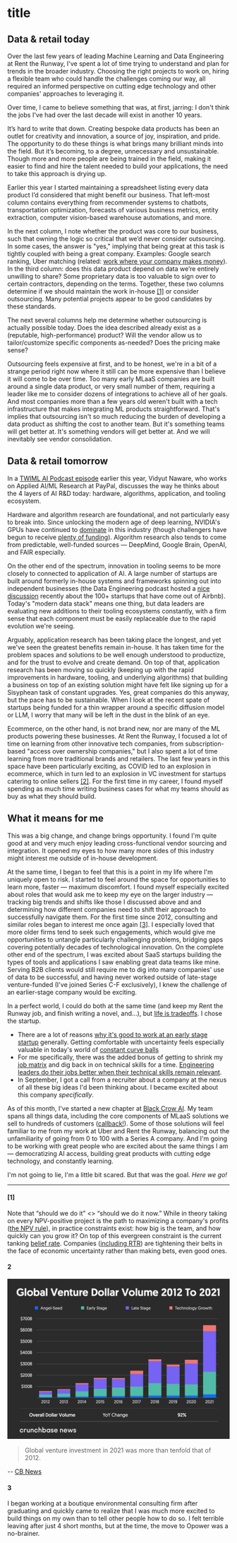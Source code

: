 # title

## Data & retail today
Over the last few years of leading Machine Learning and Data Engineering at Rent the Runway, I've spent a lot of time trying to understand and plan for trends in the broader industry. Choosing the right projects to work on, hiring a flexible team who could handle the challenges coming our way, all required an informed perspective on cutting edge technology and other companies' approaches to leveraging it.

Over time, I came to believe something that was, at first, jarring: I don't think the jobs I've had over the last decade will exist in another 10 years.

It’s hard to write that down. Creating bespoke data products has been an outlet for creativity and innovation, a source of joy, inspiration, and pride. The opportunity to do these things is what brings many brilliant minds into the field. But it’s becoming, to a degree, unnecessary and unsustainable. Though more and more people are being trained in the field, making it easier to find and hire the talent needed to build your applications, the need to take this approach is drying up.

Earlier this year I started maintaining a spreadsheet listing every data product I’d considered that might benefit our business. That left-most column contains everything from recommender systems to chatbots, transportation optimization, forecasts of various business metrics, entity extraction, computer vision-based warehouse automations, and more.

In the next column, I note whether the product was core to our business, such that owning the logic so critical that we’d never consider outsourcing. In some cases, the answer is "yes," implying that being great at this task is tightly coupled with being a great company. Examples: Google search ranking, Uber matching (related: [work where your company makes money](../../pages/snippets/where_does_your_company_make_money/)). In the third column: does this data product depend on data we’re entirely unwilling to share? Some proprietary data is too valuable to sign over to certain contractors, depending on the terms. Together, these two columns determine if we should maintain the work in-house [[1]](#1) or consider outsourcing. Many potential projects appear to be good candidates by these standards. 

The next several columns help me determine whether outsourcing is actually possible today. Does the idea described already exist as a (reputable, high-performance) product? Will the vendor allow us to tailor/customize specific components as-needed? Does the pricing make sense?

Outsourcing feels expensive at first, and to be honest, we're in a bit of a strange period right now where it still can be more expensive than I believe it will come to be over time. Too many early MLaaS companies are built around a single data product, or very small number of them, requiring a leader like me to consider dozens of integrations to achieve all of her goals. And most companies more than a few years old weren't built with a tech infrastructure that makes integrating ML products straightforward. That's implies that outsourcing isn't so much reducing the burden of developing a data product as shifting the cost to another team. But it's something teams will get better at. It's something vendors will get better at. And we will inevitably see vendor consolidation. 

## Data & retail tomorrow

In a [TWIML AI Podcast episode](https://twimlai.com/podcast/twimlai/applied-ai-ml-research-at-paypal-with-vidyut-naware/) earlier this year, Vidyut Naware, who works on Applied AI/ML Research at PayPal, discusses the way he thinks about the 4 layers of AI R&D today: hardware, algorithms, application, and tooling ecosystem. 

Hardware and algorithm research are foundational, and not particularly easy to break into. Since unlocking the modern age of deep learning, NVIDIA's GPUs have continued to [dominate](https://www.stateof.ai/) in this industry (though challengers have begun to receive [plenty of funding](https://techcrunch.com/tag/ai-chips/)). Algorithm research also tends to come from predictable, well-funded sources — DeepMind, Google Brain, OpenAI, and FAIR especially. 

On the other end of the spectrum, innovation in tooling seems to be more closely to connected to application of AI. A large number of startups are built around formerly in-house systems and frameworks spinning out into independent businesses (the Data Engineering podcast hosted a [nice discussion](https://www.dataengineeringpodcast.com/airbnb-alumni-data-driven-organization-episode-319/) recently about the 100+ startups that have come out of Airbnb). Today's "modern data stack" means one thing, but data leaders are evaluating new additions to their tooling ecosystems constantly, with a firm sense that each component must be easily replaceable due to the rapid evolution we're seeing.

Arguably, application research has been taking place the longest, and yet we've seen the greatest benefits remain in-house. It has taken time for the problem spaces and solutions to be well enough understood to productize, and for the trust to evolve and create demand. On top of that, application research has been moving so quickly (keeping up with the rapid improvements in hardware, tooling, and underlying algorithms) that building a business on top of an existing solution might have felt like signing up for a Sisyphean task of constant upgrades. Yes, great companies do this anyway, but the pace has to be sustainable. When I look at the recent spate of startups being funded for a thin wrapper around a specific diffusion model or LLM, I worry that many will be left in the dust in the blink of an eye.

Ecommerce, on the other hand, is not brand new, nor are many of the ML products powering these businesses. At Rent the Runway, I focused a lot of time on learning from other innovative tech companies, from subscription-based "access over ownership companies," but I also spent a lot of time learning from more traditional brands and retailers. The last few years in this space have been particularly exciting, as COVID led to an explosion in ecommerce, which in turn led to an explosion in VC investment for startups catering to online sellers [[2]](#2). For the first time in my career, I found myself spending as much time writing business cases for what my teams should as buy as what they should build. 

## What it means for me

This was a big change, and change brings opportunity. I found I'm quite good at and very much enjoy leading cross-functional vendor sourcing and integration. It opened my eyes to how many more sides of this industry might interest me outside of in-house development.

At the same time, I began to feel that this is a point in my life where I'm uniquely open to risk. I started to feel around the space for opportunities to learn more, faster — maximum discomfort. I found myself especially excited about roles that would ask me to keep my eye on the larger industry — tracking big trends and shifts like those I discussed above and and determining how different companies need to shift their approach to successfully navigate them. For the first time since 2012, consulting and similar roles began to interest me once again [[3]](#3). I especially loved that more older firms tend to seek such engagements, which would give me opportunities to untangle particularly challenging problems, bridging gaps covering potentially decades of technological innovation. On the complete other end of the spectrum, I was excited about SaaS startups building the types of tools and applications I saw enabling great data teams like mine. Serving B2B clients would still require me to dig into many companies' use of data to be successful, and having never worked outside of late-stage venture-funded (I've joined Series C-F exclusively), I knew the challenge of an earlier-stage company would be exciting. 

In a perfect world, I could do both at the same time (and keep my Rent the Runway job, and finish writing a novel, and...), but [life is tradeoffs](../../pages/snippets/life_is_tradeoffs/). I chose the startup.
- There are a lot of reasons [why it's good to work at an early stage startup](https://www.entrepreneur.com/starting-a-business/why-everyone-should-work-for-a-startup-at-least-once/386165) generally. Getting comfortable with uncertainty feels especially valuable in today's world of [constant curve balls](../../pages/snippets/life_is_curve_balls/)
- For me specifically, there was the added bonus of getting to shrink my [job matrix](../../pages/snippets/view_your_job_as_a_matrix/) and dig back in on technical skills for a time. [Engineering leaders do their jobs better when their technical skills remain relevant](../../pages/snippets/engineering_leaders_do_their_jobs_better_when_their_technical_skills_remain_relevant/). 
- In September, I got a call from a recruiter about a company at the nexus of all these big ideas I'd been thinking about. I became excited about this company *specifically*.

As of this month, I've started a new chapter at [Black Crow AI](https://www.blackcrow.ai/about).  My team spans all things data, including the core components of MLaaS solutions we sell to hundreds of customers ([callback!](../../pages/snippets/where_does_your_company_make_money/)). Some of those solutions will feel familiar to me from my work at Uber and Rent the Runway, balancing out the unfamiliarity of going from 0 to 100 with a Series A company. And I'm going to be working with great people who are excited about the same things I am — democratizing AI access, building great products with cutting edge technology, and constantly learning. 

I'm not going to lie, I'm a little bit scared. But that was the goal. *Here we go!*

___

#### [1]
Note that “should we do it” <> “should we do it now.” While in theory taking on every NPV-positive project is the path to maximizing a company's profits ([the NPV rule](https://www.investopedia.com/terms/n/npv-rule.asp#:~:text=The%20net%20present%20value%20rule%20is%20the%20idea%20that%20company,of%20net%20present%20value%20theory.)), in practice constraints exist: how big is the team, and how quickly can you grow it? On top of this evergreen constraint is the current tanking [belief rate](https://www.notboring.co/p/discounting-belief). Companies ([including RTR](https://www.retaildive.com/news/rent-the-runway-layoffs-corporate-employees/631683/)) are tightening their belts in the face of economic uncertainty rather than making bets, even good ones.

#### 2
![](../../images/global_vc_2012_2021.png)
> Global venture investment in 2021 was more than tenfold that of  2012.

-- [CB News](https://news.crunchbase.com/business/global-vc-funding-unicorns-2021-monthly-recap/)

#### 3
I began working at a boutique environmental consulting firm after graduating and quickly came to realize that I was much more excited to build things on my own than to tell other people how to do so. I felt terrible leaving after just 4 short months, but at the time, the move to Opower was a no-brainer.
